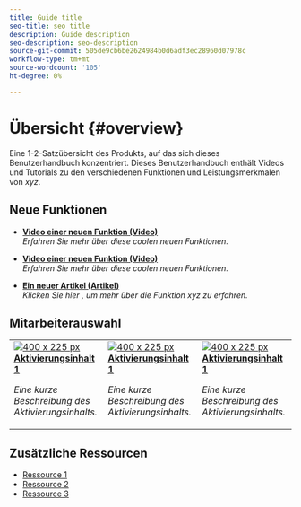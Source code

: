 ```yaml
---
title: Guide title
seo-title: seo title
description: Guide description
seo-description: seo-description
source-git-commit: 505de9cb6be2624984b0d6adf3ec28960d07978c
workflow-type: tm+mt
source-wordcount: '105'
ht-degree: 0%

---
```



# Übersicht {#overview}

Eine 1-2-Satzübersicht des Produkts, auf das sich dieses Benutzerhandbuch konzentriert. Dieses Benutzerhandbuch enthält Videos und Tutorials zu den verschiedenen Funktionen und Leistungsmerkmalen von *xyz*.

## Neue Funktionen

* **[Video einer neuen Funktion (Video)](README.md)**
  <br>
  *Erfahren Sie mehr über diese coolen neuen Funktionen.*

* **[Video einer neuen Funktion (Video)](README.md)**
  <br>
  *Erfahren Sie mehr über diese coolen neuen Funktionen.*

* **[Ein neuer Artikel (Artikel)](README.md)**
  <br>
  *Klicken Sie hier , um mehr über die Funktion xyz zu erfahren.*

## Mitarbeiterauswahl

<table>
<tr>
  <td>
    <a href="#">
      <img alt="400 x 225 px" src="myimage.png" />
    </a>
    <div>
      <a href="#">
    <strong>Aktivierungsinhalt 1</strong>
    </a>
    </div>
    <p>
    <em>Eine kurze Beschreibung des Aktivierungsinhalts.</em>
    <p>
  </td>
   <td>
    <a href="#">
      <img alt="400 x 225 px" src="myimage.png" />
    </a>
    <div>
      <a href="#">
    <strong>Aktivierungsinhalt 1</strong>
    </a>
    </div>
    <p>
    <em>Eine kurze Beschreibung des Aktivierungsinhalts.</em>
    <p>
  </td>
  <td>
    <a href="#">
      <img alt="400 x 225 px" src="myimage.png" />
    </a>
    <div>
      <a href="#">
    <strong>Aktivierungsinhalt 1</strong>
    </a>
    </div>
    <p>
    <em>Eine kurze Beschreibung des Aktivierungsinhalts.</em>
    <p>
  </td>
</tr>
</table>

## Zusätzliche Ressourcen

* [Ressource 1](README.md)
* [Ressource 2](README.md)
* [Ressource 3](README.md)
